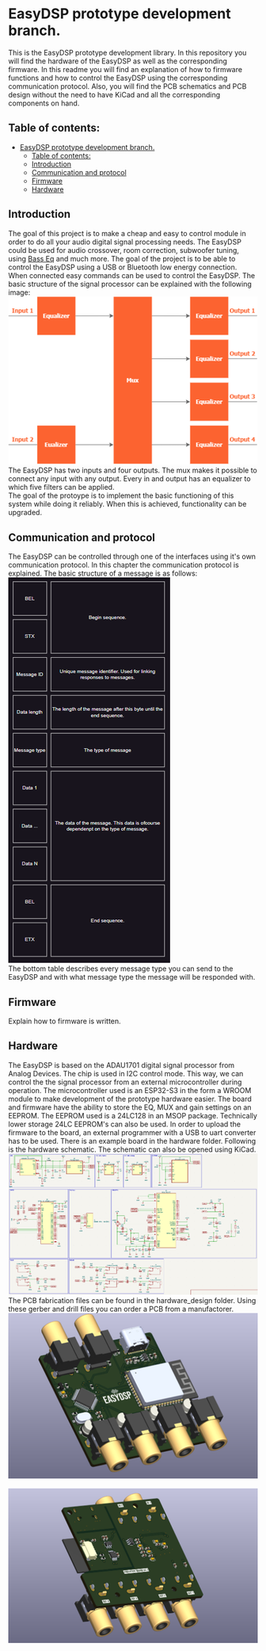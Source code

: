 # EasyDSP prototype development branch.
This is the EasyDSP prototype development library. In this repository you will find the hardware of the EasyDSP as well as the corresponding firmware. In this readme you will find an explanation of how to firmware functions and how to control the EasyDSP using the corresponding communication protocol. Also, you will find the PCB schematics and PCB design without the need to have KiCad and all the corresponding components on hand.

## Table of contents:
- [EasyDSP prototype development branch.](#easydsp-prototype-development-branch)
  - [Table of contents:](#table-of-contents)
  - [Introduction ](#introduction-)
  - [Communication and protocol ](#communication-and-protocol-)
  - [Firmware ](#firmware-)
  - [Hardware ](#hardware-)

## Introduction <a name="Introduction"></a>
The goal of this project is to make a cheap and easy to control module in order to do all your audio digital signal processing needs. The EasyDSP could be used for audio crossover, room correction, subwoofer tuning, using [Bass Eq](https://www.avsforum.com/threads/bass-eq-for-filtered-movies.2995212/) and much more. The goal of the project is to be able to control the EasyDSP using a USB or Bluetooth low energy connection. When connected easy commands can be used to control the EasyDSP. The basic structure of the signal processor can be explained with the following image:
</br>![Basic DSP overview](functional_design_system.png)</br>
The EasyDSP has two inputs and four outputs. The mux makes it possible to connect any input with any output. Every in and output has an equalizer to which five filters can be applied.</br>
The goal of the protoype is to implement the basic functioning of this system while doing it reliably. When this is achieved, functionality can be upgraded.

## Communication and protocol <a name="Communication"></a>
The EasyDSP can be controlled through one of the interfaces using it's own communication protocol. In this chapter the communication protocol is explained. The basic structure of a message is as follows:
</br>![Hardware schematic](control_software/protocol/message-basic.PNG)</br>
The bottom table describes every message type you can send to the EasyDSP and with what message type the message will be responded with.



## Firmware <a name="Firmware"></a>
Explain how to firmware is written.

## Hardware <a name="Hardware"></a>
The EasyDSP is based on the ADAU1701 digital signal processor from Analog Devices. The chip is used in I2C control mode. This way, we can control the the signal processor from an external microcontroller during operation. The microcontroller used is an ESP32-S3 in the form a WROOM module to make development of the prototype hardware easier. The board and firmware have the ability to store the EQ, MUX and gain settings on an EEPROM. The EEPROM used is a 24LC128 in an MSOP package. Technically lower storage 24LC EEPROM's can also be used. In order to upload the firmware to the board, an external programmer with a USB to uart converter has to be used. There is an example board in the hardware folder. Following is the hardware schematic. The schematic can also be opened using KiCad.
</br>![Hardware schematic](hardware_design/dsp_board/img/schematic.PNG)</br>
The PCB fabrication files can be found in the hardware_design folder. Using these gerber and drill files you can order a PCB from a manufactorer.
</br>![PCB top](hardware_design/dsp_board/img/top.PNG)</br>
</br>![PCB bottom](hardware_design/dsp_board/img/bottom.PNG)</br>